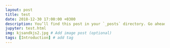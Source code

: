 ```yaml
---
layout: post
title: test
date: 2018-12-30 17:00:00 +0300
description: You’ll find this post in your `_posts` directory. Go ahead and edit it and re-build the site to see your changes. # Add post description (optional)
jupyter: test.html
img: kjsandkjs2.jpg # Add image post (optional)
tags: [Introduction] # add tag
---
```


